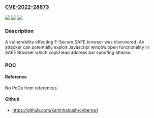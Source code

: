 ### [CVE-2022-28873](https://cve.mitre.org/cgi-bin/cvename.cgi?name=CVE-2022-28873)
![](https://img.shields.io/static/v1?label=Product&message=F-Secure%20Mobile%20Security&color=blue)
![](https://img.shields.io/static/v1?label=Version&message=n%2Fa&color=blue)
![](https://img.shields.io/static/v1?label=Vulnerability&message=Address%20Bar%20Spoofing%20Vulnerability&color=brighgreen)

### Description

A vulnerability affecting F-Secure SAFE browser was discovered. An attacker can potentially exploit Javascript window.open functionality in SAFE Browser which could lead address bar spoofing attacks.

### POC

#### Reference
No PoCs from references.

#### Github
- https://github.com/karimhabush/cyberowl

